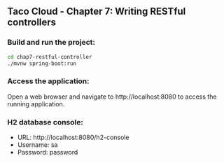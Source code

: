 ## Taco Cloud - Chapter 7: Writing RESTful controllers

### Build and run the project:
```bash
cd chap7-restful-controller
./mvnw spring-boot:run
```
### Access the application:
Open a web browser and navigate to http://localhost:8080 to access the running application.

### H2 database console:
* URL: http://localhost:8080/h2-console
* Username: sa
* Password: password

